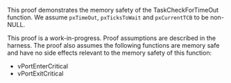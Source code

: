 This proof demonstrates the memory safety of the TaskCheckForTimeOut function.
We assume `pxTimeOut`, `pxTicksToWait` and `pxCurrentTCB` to be non-NULL.

This proof is a work-in-progress.  Proof assumptions are described in
the harness.  The proof also assumes the following functions are
memory safe and have no side effects relevant to the memory safety of
this function:

* vPortEnterCritical
* vPortExitCritical
